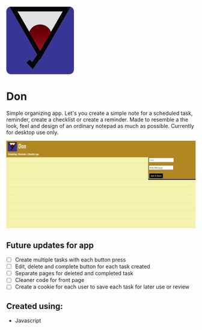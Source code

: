 ![Don logo](img/Don-logo.png)

# Don

Simple organizing app. Let's you create a simple note for a scheduled task, reminder, create a checklist or create a reminder. Made to resemble a the look, feel and design of an ordinary notepad as much as possible. Currently for desktop use only.

![Don app screenshot](img/screenshot_app.JPG)

## Future updates for app

- [ ] Create multiple tasks with each button press
- [ ] Edit, delete and complete button for each task created 
- [ ] Separate pages for deleted and completed task
- [ ] Cleaner code for front page
- [ ] Create a cookie for each user to save each task for later use or review

## Created using:

- Javascript
